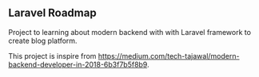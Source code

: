 ## Laravel Roadmap
Project to learning about modern backend with with Laravel framework to create blog platform.

This project is inspire from https://medium.com/tech-tajawal/modern-backend-developer-in-2018-6b3f7b5f8b9.
